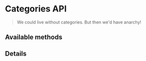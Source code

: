 # Categories API

> We could live without categories. But then we'd have anarchy!

## Available methods

## Details
